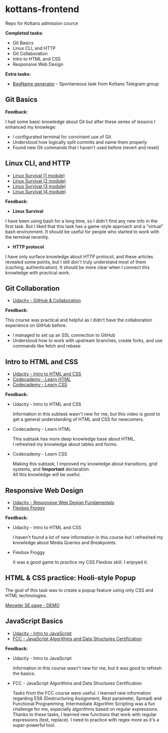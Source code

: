 # kottans-frontend

Repo for Kottans admission cource

**Completed tasks:**

- Git Basics
- Linux CLI, and HTTP
- Git Collaboration
- Intro to HTML and CSS
- Responsive Web Design

**Extra tasks:**

- [BagName generator](https://usides.github.io/BagName/) - Spontaneous task from Kottans Telegram group

## Git Basics

**Feedback:**

I had some basic knowledge about Git but after these series of lessons I enhanced my knowlege:

- I configurated terminal for convinient use of Git
- Understood how logically split commits and name them properly
- Found new Git commands that I haven't used before (revert and reset)

## Linux CLI, and HTTP

- [Linux Survival (1 module)](https://github.com/usides/kottans-frontend/blob/main/task_linux_cli/2020-10-13_16-04.png?raw=true)
- [Linux Survival (2 module)](https://github.com/usides/kottans-frontend/blob/main/task_linux_cli/2020-10-13_16-23.png?raw=true)
- [Linux Survival (3 module)](https://github.com/usides/kottans-frontend/blob/main/task_linux_cli/2020-10-13_16-38.png?raw=true)
- [Linux Survival (4 module)](https://github.com/usides/kottans-frontend/blob/main/task_linux_cli/2020-10-13_16-53.png?raw=true)

**Feedback:**

- **Linux Survival**

I have been using bash for a long time, so I didn't find any new info in the first task. But I liked that this task has a game-style approach and a "virtual" bash environment. It should be useful for people who started to work with the terminal recently.

- **HTTP protocol**

I have only surface knowledge about HTTP protocol, and these articles revealed some points, but I still don't truly understand most of them (caching, authentication). It should be more clear when I connect this knowledge with practical work.

## Git Collaboration

- [Udacity - GitHub & Collaboration](https://github.com/usides/kottans-frontend/blob/main/task_git_collaboration/2020-10-14_15-42.png?raw=true)

**Feedback:**

This course was practical and helpful as I didn't have the collaboration experience on GitHub before.

- I managed to set up an SSL connection to GitHub
- Understood how to work with upstream branches, create forks, and use commands like fetch and rebase

## Intro to HTML and CSS

- [Udacity - Intro to HTML and CSS](https://github.com/usides/kottans-frontend/blob/main/task_html_css_intro/2020-10-15_11-25.png?raw=true)
- [Codecademy - Learn HTML](https://github.com/usides/kottans-frontend/blob/main/task_html_css_intro/2020-10-16_11-02.png?raw=true)
- [Codecademy - Learn CSS](https://github.com/usides/kottans-frontend/blob/main/task_html_css_intro/2020-10-17_17-11.png?raw=true)

**Feedback:**

- Udacity - Intro to HTML and CSS

  Information in this subtask wasn't new for me, but this video is good to get a general understanding of HTML and CSS for newcomers.

- Codecademy - Learn HTML

  This subtask has more deep knowledge base about HTML.<br />
  I refreshed my knowledge about tables and forms.

- Codecademy - Learn CSS

  Making this subtask, I improved my knowledge about transitions, grid systems, and **!important** declaration. <br />
  All this knowledge will be useful.

## Responsive Web Design

- [Udacity - Responsive Web Design Fundamentals](https://github.com/usides/kottans-frontend/blob/main/task_responsive_web_design/2020-10-18_14-13.png?raw=true)
- [Flexbox Froggy](https://github.com/usides/kottans-frontend/blob/main/task_responsive_web_design/2020-10-18_14-46.png?raw=true)

**Feedback:**

- Udacity - Intro to HTML and CSS

  I haven't found a lot of new information in this course but I refreshed my knowledge about Media Queries and Breakpoints.

- Flexbox Froggy

  It was a good game to practice my CSS Flexbox skill. I enjoyed it.

## HTML & CSS practice: Hooli-style Popup

The goal of this task was to create a popup feature using only CSS and HTML technologies.

[Meowler SE page - DEMO](https://usides.github.io/meoowler/)

## JavaScript Basics

- [Udacity - Intro to JavaScript](https://github.com/usides/kottans-frontend/blob/main/task_js_basics/2020-10-22_15-37.png?raw=true)
- [FCC - JavaScript Algorithms and Data Structures Certification](https://github.com/usides/kottans-frontend/blob/main/task_js_basics/2020-10-27_14-07.png?raw=true)

**Feedback:**

- Udacity - Intro to JavaScript

  Information in this course wasn't new for me, but it was good to refresh the basics.

- FCC - JavaScript Algorithms and Data Structures Certification

  Tasks from the FCC course were useful. I learned new information regarding ES6 (Destructuring Assignment, Rest parameter, Spread) and Functional Programming. Intermediate Algorithm Scripting was a fun challenge for me, especially algorithms based on regular expressions. Thanks to these tasks, I learned new functions that work with regular expressions (test, replace). I need to practice with regex more as it's a super-powerful tool.
